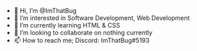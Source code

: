 - 👋 Hi, I’m @ImThatBug
- 👀 I’m interested in Software Development, Web Development
- 🌱 I’m currently learning HTML & CSS
- 💞️ I’m looking to collaborate on nothing currently
- 📫 How to reach me; Discord: ImThatBug#5193

<!---
ImThatBug/ImThatBug is a ✨ special ✨ repository because its `README.md` (this file) appears on your GitHub profile.
You can click the Preview link to take a look at your changes.
--->
